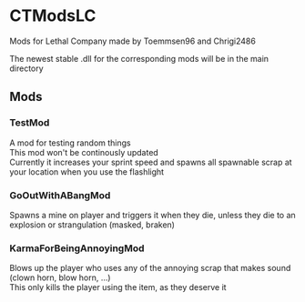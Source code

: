 # CTModsLC
Mods for Lethal Company made by Toemmsen96 and Chrigi2486

The newest stable .dll for the corresponding mods will be in the main directory

## Mods

### TestMod
A mod for testing random things  
This mod won't be continously updated  
Currently it increases your sprint speed and spawns all spawnable scrap at your location when you use the flashlight

### GoOutWithABangMod
Spawns a mine on player and triggers it when they die, unless they die to an explosion or strangulation (masked, braken)  

### KarmaForBeingAnnoyingMod
Blows up the player who uses any of the annoying scrap that makes sound (clown horn, blow horn, ...)  
This only kills the player using the item, as they deserve it


